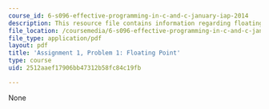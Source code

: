 ```yaml
---
course_id: 6-s096-effective-programming-in-c-and-c-january-iap-2014
description: This resource file contains information regarding floating point.
file_location: /coursemedia/6-s096-effective-programming-in-c-and-c-january-iap-2014/2512aaef17906bb47312b58fc84c19fb_MIT6_S096IAP14_ass1_p1.pdf
file_type: application/pdf
layout: pdf
title: 'Assignment 1, Problem 1: Floating Point'
type: course
uid: 2512aaef17906bb47312b58fc84c19fb

---
```

None